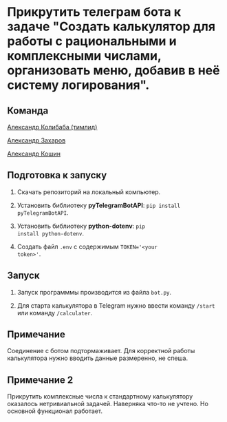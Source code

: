 # Прикрутить телеграм бота к задаче "Создать калькулятор для работы с рациональными и комплексными числами, организовать меню, добавив в неё систему логирования".

## Команда

[Александр Колибаба (тимлид)](https://gb.ru/users/4281457)

[Александр Захаров](https://gb.ru/users/5361206)

[Александр Кошин](https://gb.ru/users/7772942)

## Подготовка к запуску

1. Скачать репозиторий на локальный компьютер.

2. Установить библиотеку **pyTelegramBotAPI**: <code>pip install pyTelegramBotAPI</code>.

3. Установить библиотеку **python-dotenv**: <code>pip install python-dotenv</code>.

4. Создать файл <code>.env</code> с содержимым <code>TOKEN='\<your token\>'</code>.

## Запуск

1. Запуск программмы производится из файла <code>bot.py</code>.

2. Для старта калькулятора в Telegram нужно ввести команду <code>/start</code> или команду <code>/calculater</code>.

## Примечание

Соединение с ботом подтормаживает. Для корректной работы калькулятора нужно вводить данные размеренно, не спеша.

## Примечание 2

Прикрутить комплексные числа к стандартному калькулятору оказалось нетривиальной задачей. Наверняка что-то не учтено. Но основной функционал работает.